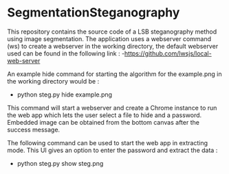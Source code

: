 # SegmentationSteganography

This repository contains the source code of a LSB steganography method using image segmentation. 
The application uses a webserver command (ws) to create a webserver in the working directory, the default webserver used can be found in the following link :
-https://github.com/lwsjs/local-web-server

An example hide command for starting the algorithm for the example.png in the working directory would be : 
- python steg.py hide example.png

This command will start a webserver and create a Chrome instance to run the web app which lets the user select a file to hide and a password.
Embedded image can be obtained from the bottom canvas after the success message.

The following command can be used to start the web app in extracting mode. This UI gives an option to enter the password and extract the data :
- python steg.py show steg.png
